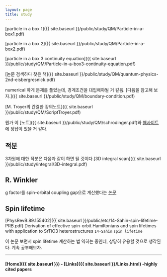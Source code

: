 ```yaml
---
layout: page
title: study
---
```




[particle in a box 1]({{ site.baseurl }}/public/study/QM/Particle-in-a-box1.pdf)



[particle in a box 2]({{ site.baseurl }}/public/study/QM/Particle-in-a-box2.pdf)

[particle in a box 3 continuity equation]({{ site.baseurl }}/public/study/QM/Particle-in-a-box3-continuity-equation.pdf)


[논문 검색하다 찾은 책]({{ site.baseurl }}/public/study/QM/quantum-physics-2nd-eisbergresnick.pdf)


numerical 하게 문제를 풀었는데, 경계조건을 대입해야될 거 같음. [다음을 참고해 보자.]({{ site.baseurl }}/public/study/QM/boundary-condition.pdf)


[M. Troyer의 간결한 강의노트]({{ site.baseurl }}/public/study/QM/ScriptTroyer.pdf)

뭔가 이 [노트]({{ site.baseurl }}/public/study/QM/schrodinger.pdf)와 [웹사이트](http://www.physics.usyd.edu.au/teach_res/mp/quantum/)에 정답이 있을 거 같다.

적분
---
3차원에 대한 적분은 다음과 같이 하면 될 것이다.[3D integral scan]({{ site.baseurl }}/public/study/integral/3D-integral.pdf)


R. Winkler
---

g factor를 spin-orbital coupling gap으로 계산했다는 [논문](https://journals.aps.org/pr/abstract/10.1103/PhysRev.114.90)

Spin lifetime
---

[PhysRevB.89.155402]({{ site.baseurl }}/public/etc/14-Sahin-spin-lifetime-PRB.pdf) Derivation of effective spin-orbit Hamiltonians and spin lifetimes with application to SrTiO3 heterostructures `14-Sahin` `spin lifetime`

이 논문 보면서 spin lifetime 계산하는 법 익히는 중인데, 상당히 유용할 것으로 생각된다.
계속 공부해보자.



---


#### [Home]({{ site.baseurl }}) - [Links]({{ site.baseurl }}/Links.html) -highly cited papers
